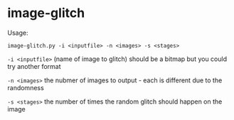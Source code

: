 # image-glitch
Usage:
  
  ```image-glitch.py -i <inputfile> -n <images> -s <stages>```

  ```-i <inputfile>``` (name of image to glitch) should be a bitmap but you could try another format

  ```-n <images>```    the nubmer of images to output - each is different due to the randomness

  ```-s <stages>```    the number of times the random glitch should happen on the image
